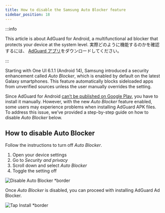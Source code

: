 ```yaml
---
title: How to disable the Samsung Auto Blocker feature
sidebar_position: 18
---
```


:::info

This article is about AdGuard for Android, a multifunctional ad blocker that protects your device at the system level. 実際どのように機能するのかを確認するには、 [AdGuard アプリ](https://agrd.io/download-kb-adblock)をダウンロードしてください。

:::

Starting with One UI 6.1.1 (Android 14), Samsung introduced a security enhancement called _Auto Blocker_, which is enabled by default on the latest Galaxy smartphones. This feature automatically blocks sideloaded apps from unverified sources unless the user manually overrides the setting.

Since AdGuard for Android [can’t be published on Google Play](https://adguard.com/en/blog/adguard-google-play-removal.html), you have to install it manually. However, with the new _Auto Blocker_ feature enabled, some users may experience problems when installing AdGuard APK files. To address this issue, we’ve provided a step-by-step guide on how to disable _Auto Blocker_ below.

## How to disable Auto Blocker

Follow the instructions to turn off _Auto Blocker_.

1. Open your device settings
2. Go to _Security and privacy_
3. Scroll down and select _Auto Blocker_
4. Toggle the setting off

![Disable Auto Blocker \*border](https://cdn.adtidy.org/content/kb/ad_blocker/android/solving_problems/auto-blocker/auto_blocker_en.png)

Once _Auto Blocker_ is disabled, you can proceed with installing AdGuard Ad Blocker.

![Tap Install \*border](https://cdn.adtidy.org/content/kb/ad_blocker/android/solving_problems/auto-blocker/install_en.png)
